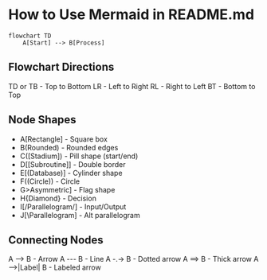 # How to Use Mermaid in README.md

```mermaid
flowchart TD
    A[Start] --> B[Process]
```
## Flowchart Directions

TD or TB - Top to Bottom
LR - Left to Right
RL - Right to Left
BT - Bottom to Top

## Node Shapes
- A[Rectangle]           - Square box
- B(Rounded)             - Rounded edges
- C([Stadium])           - Pill shape (start/end)
- D[[Subroutine]]        - Double border
- E[(Database)]          - Cylinder shape
- F((Circle))            - Circle
- G>Asymmetric]          - Flag shape
- H{Diamond}             - Decision
- I[/Parallelogram/]     - Input/Output
- J[\Parallelogram\]     - Alt parallelogram

## Connecting Nodes

A --> B                - Arrow
A --- B                - Line
A -.-> B               - Dotted arrow
A ==> B                - Thick arrow
A -->|Label| B         - Labeled arrow